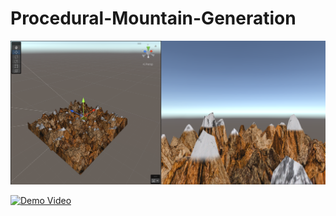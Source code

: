 # Procedural-Mountain-Generation

![Image](https://github.com/rajkdarbar/Procedural-Mountain-Generation/blob/main/Assets/Resources/Unity%20Screenshot%20-%20Snowy%20Mountain.png)

[![Demo Video](https://img.youtube.com/vi/JtNsldz6os8&ab_channel=RajkumarDarbar/maxresdefault.jpg)](https://youtube.com/watch?v=JtNsldz6os8&ab_channel=RajkumarDarbar)
